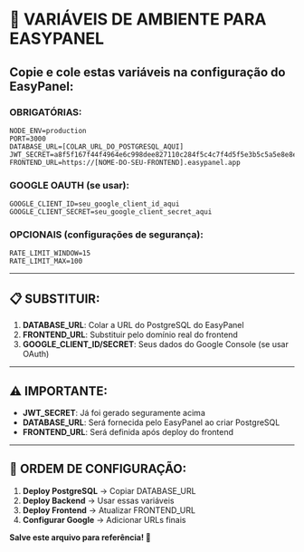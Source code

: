 # 🔐 VARIÁVEIS DE AMBIENTE PARA EASYPANEL

## Copie e cole estas variáveis na configuração do EasyPanel:

### OBRIGATÓRIAS:
```env
NODE_ENV=production
PORT=3000
DATABASE_URL=[COLAR_URL_DO_POSTGRESQL_AQUI]
JWT_SECRET=a8f5f167f44f4964e6c998dee827110c284f5c4c7f4d5f5e3b5c5a5e8e8e8e8e8e8e8e8e8e8e8e8e8e8e8e8e8e8e8e8e8e8e8e8e8e8e8e8e8e8e8e8e8e8e8e8e8e8e8e8e8e8e8e8e8e8e8e8e8e8e8e8e8
FRONTEND_URL=https://[NOME-DO-SEU-FRONTEND].easypanel.app
```

### GOOGLE OAUTH (se usar):
```env
GOOGLE_CLIENT_ID=seu_google_client_id_aqui
GOOGLE_CLIENT_SECRET=seu_google_client_secret_aqui
```

### OPCIONAIS (configurações de segurança):
```env
RATE_LIMIT_WINDOW=15
RATE_LIMIT_MAX=100
```

---

## 📋 SUBSTITUIR:

1. **DATABASE_URL**: Colar a URL do PostgreSQL do EasyPanel
2. **FRONTEND_URL**: Substituir pelo domínio real do frontend
3. **GOOGLE_CLIENT_ID/SECRET**: Seus dados do Google Console (se usar OAuth)

---

## ⚠️ IMPORTANTE:

- **JWT_SECRET**: Já foi gerado seguramente acima
- **DATABASE_URL**: Será fornecida pelo EasyPanel ao criar PostgreSQL
- **FRONTEND_URL**: Será definida após deploy do frontend

---

## 🎯 ORDEM DE CONFIGURAÇÃO:

1. **Deploy PostgreSQL** → Copiar DATABASE_URL
2. **Deploy Backend** → Usar essas variáveis  
3. **Deploy Frontend** → Atualizar FRONTEND_URL
4. **Configurar Google** → Adicionar URLs finais

**Salve este arquivo para referência! 💾**
